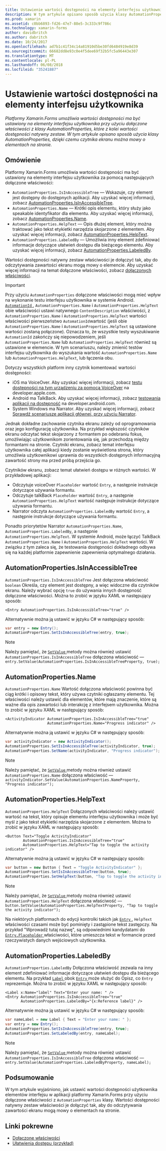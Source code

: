 ```yaml
---
title: Ustawienie wartości dostępności na elementy interfejsu użytkownika
description: W tym artykule opisano sposób użycia klasy AutomationProperties, dzięki czemu czytnika ekranu można mowy o elementach na stronie.
ms.prod: xamarin
ms.assetid: c0bb6893-fd26-47e7-88e5-3c333c9f786c
ms.technology: xamarin-forms
author: davidbritch
ms.author: dabritch
ms.date: 10/24/2017
ms.openlocfilehash: ad7b1c41f34c14a81910d5be30fd6484919e8d39
ms.sourcegitcommit: 66682dd8e93c0e4f5dee69f32b5fc5a96443e307
ms.translationtype: MT
ms.contentlocale: pl-PL
ms.lasthandoff: 06/08/2018
ms.locfileid: "35241887"
---
```

# <a name="setting-accessibility-values-on-user-interface-elements"></a>Ustawienie wartości dostępności na elementy interfejsu użytkownika

_Platformy Xamarin.Forms umożliwia wartości dostępności ma być ustawiony na elementy interfejsu użytkownika przy użyciu dołączone właściwości z klasy AutomationProperties, które z kolei wartości dostępności natywny zestaw. W tym artykule opisano sposób użycia klasy AutomationProperties, dzięki czemu czytnika ekranu można mowy o elementach na stronie._

## <a name="overview"></a>Omówienie

Platformy Xamarin.Forms umożliwia wartości dostępności ma być ustawiony na elementy interfejsu użytkownika za pomocą następujących dołączone właściwości:

- `AutomationProperties.IsInAccessibleTree` — Wskazuje, czy element jest dostępny do dostępnych aplikacji. Aby uzyskać więcej informacji, zobacz [AutomationProperties.IsInAccessibleTree](#isinaccessibletree).
- `AutomationProperties.Name` — Krótki opis elementu, który służy jako speakable identyfikator dla elementu. Aby uzyskać więcej informacji, zobacz [AutomationProperties.Name](#name).
- `AutomationProperties.HelpText` — Opis dłużej element, który można traktować jako tekst etykietki narzędzia skojarzone z elementem. Aby uzyskać więcej informacji, zobacz [AutomationProperties.HelpText](#helptext).
- `AutomationProperties.LabeledBy` — Umożliwia inny element zdefiniować informacje dotyczące ułatwień dostępu dla bieżącego elementu. Aby uzyskać więcej informacji, zobacz [AutomationProperties.LabeledBy](#labeledby).

Wartości dostępności natywny zestaw właściwości je dołączyć tak, aby do odczytywania zawartości ekranu mogą mowy o elemencie. Aby uzyskać więcej informacji na temat dołączone właściwości, zobacz [dołączonych właściwości](~/xamarin-forms/xaml/attached-properties.md).

> [!IMPORTANT]
> Przy użyciu `AutomationProperties` dołączone właściwości mogą mieć wpływ na wykonanie testu interfejsu użytkownika w systemie Android. [ `AutomationId` ](https://developer.xamarin.com/api/property/Xamarin.Forms.Element.AutomationId/), `AutomationProperties.Name` i `AutomationProperties.HelpText` obie właściwości ustawi natywnego `ContentDescription` właściwości, z `AutomationProperties.Name` i `AutomationProperties.HelpText` wartości właściwości pierwszeństwo `AutomationId`wartość (jeśli obie `AutomationProperties.Name` i `AutomationProperties.HelpText` są ustawione wartości zostaną połączone). Oznacza to, że wszystkie testy wyszukiwanie `AutomationId` zakończy się niepowodzeniem, jeśli `AutomationProperties.Name` lub `AutomationProperties.HelpText` również są ustawione w elemencie. W tym scenariuszu, należy zmienić testów interfejsu użytkownika do wyszukania wartość `AutomationProperties.Name` lub `AutomationProperties.HelpText`, lub łączenia obu.

Dotyczy wszystkich platform inny czytnik komentować wartości dostępności:

- iOS ma VoiceOver. Aby uzyskać więcej informacji, zobacz [testu dostępności na tym urządzeniu za pomocą VoiceOver](https://developer.apple.com/library/content/technotes/TestingAccessibilityOfiOSApps/TestAccessibilityonYourDevicewithVoiceOver/TestAccessibilityonYourDevicewithVoiceOver.html) na developer.apple.com.
- Android ma TalkBack. Aby uzyskać więcej informacji, zobacz [testowania aplikacji na dostępność](https://developer.android.com/training/accessibility/testing.html#talkback) na developer.android.com.
- System Windows ma Narrator. Aby uzyskać więcej informacji, zobacz [Sprawdź scenariusze aplikacji głównej, przy użyciu Narrator](/windows/uwp/accessibility/accessibility-testing#verify-main-app-scenarios-by-using-narrator/).

Jednak dokładne zachowanie czytnika ekranu zależy od oprogramowania oraz jego konfigurację użytkownika. Na przykład większość czytników ekranu odczytać tekst skojarzony z formantem po odebraniu fokus, umożliwiając użytkownikom zorientowania się, jak przechodzą między formantami na stronie. Czytniki ekranu, zobacz temat interfejsu użytkownika całej aplikacji kiedy zostanie wyświetlona strona, który umożliwia użytkownikowi uprawnia do wszystkich dostępnych informacyjną zawartość strony ma przed próbą przejścia go.

Czytników ekranu, zobacz temat ułatwień dostępu w różnych wartości. W przykładowej aplikacji:

- Odczytuje voiceOver `Placeholder` wartość `Entry`, a następnie instrukcje dotyczące używania formantu.
- Odczytuje talkBack `Placeholder` wartość `Entry`, a następnie `AutomationProperties.HelpText` wartość następuje instrukcje dotyczące używania formantu.
- Narrator odczyta `AutomationProperties.LabeledBy` wartość `Entry`, a następnie instrukcje dotyczące używania formantu.

Ponadto priorytetów Narrator `AutomationProperties.Name`, `AutomationProperties.LabeledBy`, a następnie `AutomationProperties.HelpText`. W systemie Android, może łączyć TalkBack `AutomationProperties.Name` i `AutomationProperties.HelpText` wartości. W związku z tym zaleca się, że testowania dostępności dokładnego odbywa się na każdej platformie zapewnienie zapewnienia optymalnego działania.

<a name="isinaccessibletree" />

## <a name="automationpropertiesisinaccessibletree"></a>AutomationProperties.IsInAccessibleTree

`AutomationProperties.IsInAccessibleTree` Jest dołączona właściwość `boolean` Określa, czy element jest dostępny, a więc widoczne dla czytników ekranu. Należy wybrać opcję `true` do używania innych dostępność dołączone właściwości. Można to zrobić w języku XAML w następujący sposób:

```xaml
<Entry AutomationProperties.IsInAccessibleTree="true" />
```

Alternatywnie można ją ustawić w języku C# w następujący sposób:

```csharp
var entry = new Entry();
AutomationProperties.SetIsInAccessibleTree(entry, true);
```

> [!NOTE]
> Należy pamiętać, że [ `SetValue` ](https://developer.xamarin.com/api/member/Xamarin.Forms.BindableObject.SetValue/p/Xamarin.Forms.BindableProperty/System.Object/) metody można również ustawić `AutomationProperties.IsInAccessibleTree` dołączona właściwość — `entry.SetValue(AutomationProperties.IsInAccessibleTreeProperty, true);`

<a name="name" />

## <a name="automationpropertiesname"></a>AutomationProperties.Name

`AutomationProperties.Name` Wartość dołączona właściwość powinna być ciąg krótki i opisowy tekst, który używa czytniki ogłaszamy elementu. Tej właściwości należy ustawić dla elementów, które mają znaczenie, które są ważne dla opis zawartości lub interakcję z interfejsem użytkownika. Można to zrobić w języku XAML w następujący sposób:

```xaml
<ActivityIndicator AutomationProperties.IsInAccessibleTree="true"
                   AutomationProperties.Name="Progress indicator" />
```

Alternatywnie można ją ustawić w języku C# w następujący sposób:

```csharp
var activityIndicator = new ActivityIndicator();
AutomationProperties.SetIsInAccessibleTree(activityIndicator, true);
AutomationProperties.SetName(activityIndicator, "Progress indicator");
```

> [!NOTE]
> Należy pamiętać, że [ `SetValue` ](https://developer.xamarin.com/api/member/Xamarin.Forms.BindableObject.SetValue/p/Xamarin.Forms.BindableProperty/System.Object/) metody można również ustawić `AutomationProperties.Name` dołączona właściwość — `activityIndicator.SetValue(AutomationProperties.NameProperty, "Progress indicator");`

<a name="helptext" />

## <a name="automationpropertieshelptext"></a>AutomationProperties.HelpText

`AutomationProperties.HelpText` Dołączonych właściwości należy ustawić wartość na tekst, który opisuje elementu interfejsu użytkownika i może być myśl z jako tekst etykietki narzędzia skojarzone z elementem. Można to zrobić w języku XAML w następujący sposób:

```xaml
<Button Text="Toggle ActivityIndicator"
        AutomationProperties.IsInAccessibleTree="true"
        AutomationProperties.HelpText="Tap to toggle the activity indicator" />
```

Alternatywnie można ją ustawić w języku C# w następujący sposób:

```csharp
var button = new Button { Text = "Toggle ActivityIndicator" };
AutomationProperties.SetIsInAccessibleTree(button, true);
AutomationProperties.SetHelpText(button, "Tap to toggle the activity indicator");
```

> [!NOTE]
> Należy pamiętać, że [ `SetValue` ](https://developer.xamarin.com/api/member/Xamarin.Forms.BindableObject.SetValue/p/Xamarin.Forms.BindableProperty/System.Object/) metody można również ustawić `AutomationProperties.HelpText` dołączona właściwość — `button.SetValue(AutomationProperties.HelpTextProperty, "Tap to toggle the activity indicator");`

Na niektórych platformach do edycji kontrolki takich jak [ `Entry` ](https://developer.xamarin.com/api/type/Xamarin.Forms.Entry/), `HelpText` właściwości czasami może być pominięty i zastąpione tekst zastępczy. Na przykład "Wprowadź tutaj nazwę", są odpowiednimi kandydatami do [ `Entry.Placeholder` ](https://developer.xamarin.com/api/property/Xamarin.Forms.Entry.Placeholder/) właściwości, które umieszcza tekst w formancie przed rzeczywistych danych wejściowych użytkownika.

<a name="labeledby" />

## <a name="automationpropertieslabeledby"></a>AutomationProperties.LabeledBy

`AutomationProperties.LabeledBy` Dołączona właściwość zezwala na inny element zdefiniować informacje dotyczące ułatwień dostępu dla bieżącego elementu. Na przykład [ `Label` ](https://developer.xamarin.com/api/type/Xamarin.Forms.Label/) obok [ `Entry` ](https://developer.xamarin.com/api/type/Xamarin.Forms.Entry/) może służyć do Opisz, co `Entry` reprezentuje. Można to zrobić w języku XAML w następujący sposób:

```xaml
<Label x:Name="label" Text="Enter your name: " />
<Entry AutomationProperties.IsInAccessibleTree="true"
       AutomationProperties.LabeledBy="{x:Reference label}" />
```

Alternatywnie można ją ustawić w języku C# w następujący sposób:

```csharp
var nameLabel = new Label { Text = "Enter your name: " };
var entry = new Entry();
AutomationProperties.SetIsInAccessibleTree(entry, true);
AutomationProperties.SetLabeledBy(entry, nameLabel);
```

> [!NOTE]
> Należy pamiętać, że [ `SetValue` ](https://developer.xamarin.com/api/member/Xamarin.Forms.BindableObject.SetValue/p/Xamarin.Forms.BindableProperty/System.Object/) metody można również ustawić `AutomationProperties.IsInAccessibleTree` dołączona właściwość — `entry.SetValue(AutomationProperties.LabeledByProperty, nameLabel);`

## <a name="summary"></a>Podsumowanie

W tym artykule wyjaśniono, jak ustawić wartości dostępności użytkownika elementów interfejsu w aplikacji platformy Xamarin.Forms przy użyciu dołączone właściwości z `AutomationProperties` klasy. Wartości dostępności natywny zestaw właściwości je dołączyć tak, aby do odczytywania zawartości ekranu mogą mowy o elementach na stronie.


## <a name="related-links"></a>Linki pokrewne

- [Dołączone właściwości](~/xamarin-forms/xaml/attached-properties.md)
- [Ułatwienia dostępu (przykład)](https://developer.xamarin.com/samples/xamarin-forms/UserInterface/Accessibility/)
